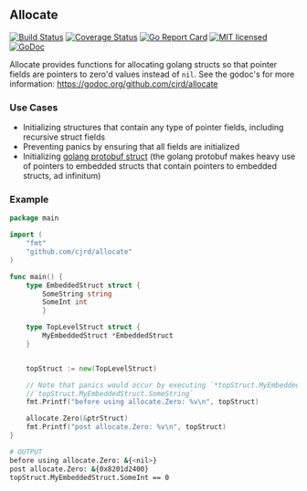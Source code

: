 ## Allocate
[![Build Status](https://travis-ci.org/cjrd/allocate.svg?branch=master)](https://travis-ci.org/cjrd/allocate)
[![Coverage Status](https://coveralls.io/repos/github/cjrd/allocate/badge.svg?branch=master)](https://coveralls.io/github/cjrd/allocate?branch=master)
[![Go Report Card](https://goreportcard.com/badge/github.com/cjrd/allocate)](https://goreportcard.com/report/github.com/cjrd/allocate)
[![MIT licensed](https://img.shields.io/badge/license-MIT-blue.svg)](https://raw.githubusercontent.com/hyperium/hyper/master/LICENSE)
[![GoDoc](https://godoc.org/github.com/mkideal/cli?status.svg)](https://godoc.org/github.com/cjrd/allocate)

Allocate provides functions for allocating golang structs so that pointer fields are pointers to zero'd values instead of `nil`. See the godoc's for more information: https://godoc.org/github.com/cjrd/allocate


### Use Cases

* Initializing structures that contain any type of pointer fields, including recursive struct fields
* Preventing panics by ensuring that all fields are initialized
* Initializing [golang protobuf struct](https://github.com/golang/protobuf) (the golang protobuf makes heavy use of pointers to embedded structs that contain pointers to embedded structs, ad infinitum)

### Example
```go
package main

import (
    "fmt"
    "github.com/cjrd/allocate"
)

func main() {
    type EmbeddedStruct struct {
        SomeString string
        SomeInt int
        }

    type TopLevelStruct struct {
        MyEmbeddedStruct *EmbeddedStruct
    }


    topStruct := new(TopLevelStruct)

    // Note that panics would occur by executing `*topStruct.MyEmbeddedStruct` or
    //`topStruct.MyEmbeddedStruct.SomeString`
    fmt.Printf("before using allocate.Zero: %v\n", topStruct)

    allocate.Zero(&ptrStruct)
    fmt.Printf("post allocate.Zero: %v\n", topStruct)
}
```

```bash
# OUTPUT
before using allocate.Zero: &{<nil>}
post allocate.Zero: &{0x8201d2400}
topStruct.MyEmbeddedStruct.SomeInt == 0
```
